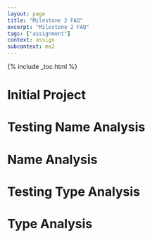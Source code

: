 ```yaml
---
layout: page
title: "Milestone 2 FAQ"
excerpt: "Milestone 2 FAQ"
tags: ["assignment"]
context: assign
subcontext: ms2
---
```


{% include _toc.html %}

# Initial Project

# Testing Name Analysis

# Name Analysis

# Testing Type Analysis

# Type Analysis
